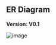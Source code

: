 ## ER Diagram

**Version: V0.1**

![image](https://github.com/user-attachments/assets/21a09e63-9e33-460f-9534-78ab3f278ddd)
